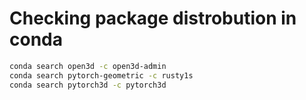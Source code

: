 # Checking package distrobution in conda
```bash
conda search open3d -c open3d-admin
conda search pytorch-geometric -c rusty1s
conda search pytorch3d -c pytorch3d
```



